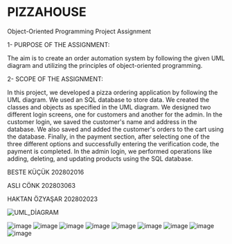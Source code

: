 # PIZZAHOUSE
Object-Oriented Programming Project Assignment

1- PURPOSE OF THE ASSIGNMENT:

The aim is to create an order automation system by following the given UML diagram and utilizing the principles of object-oriented programming.

2- SCOPE OF THE ASSIGNMENT:

In this project, we developed a pizza ordering application by following the UML diagram. We used an SQL database to store data. We created the classes and objects as specified in the UML diagram. We designed two different login screens, one for customers and another for the admin. In the customer login, we saved the customer's name and address in the database. We also saved and added the customer's orders to the cart using the database. Finally, in the payment section, after selecting one of the three different options and successfully entering the verification code, the payment is completed.
In the admin login, we performed operations like adding, deleting, and updating products using the SQL database.

BESTE KÜÇÜK 202802016

ASLI CÖNK 202803063

HAKTAN ÖZYAŞAR 202802023


![UML_DİAGRAM](https://user-images.githubusercontent.com/73111871/147412225-3c96e703-b991-484e-b4ce-369125117a56.png)

![image](https://user-images.githubusercontent.com/73111871/147406372-7dd5c5a0-44b2-4bcd-9aea-98c539045e85.png)
![image](https://user-images.githubusercontent.com/73111871/147406378-7610eae0-477c-4889-9282-a8eaee3a13a5.png)
![image](https://user-images.githubusercontent.com/73111871/147406385-a76be4e2-6ea1-4241-9a96-7f80fb2e52e5.png)
![image](https://user-images.githubusercontent.com/73111871/147406387-81739f2d-a489-4f88-b9ce-509aa2b65a00.png)
![image](https://user-images.githubusercontent.com/73111871/147406390-a335f5ba-524e-431f-a237-ab8de08a4795.png)
![image](https://user-images.githubusercontent.com/73111871/147406393-edb70471-526a-4d97-a633-1ccf3484066b.png)
![image](https://user-images.githubusercontent.com/73111871/147406400-64ce1886-51df-4c6a-8811-1cdb09971619.png)
![image](https://user-images.githubusercontent.com/73111871/147406402-6287f182-e872-4355-b5a2-881c1721ca54.png)
![image](https://user-images.githubusercontent.com/73111871/147406405-bfe59d36-3a76-4f5f-bfc8-8ee7e6d5b05d.png)

 

